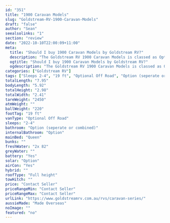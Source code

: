 ```yaml
---
id: "351"
title: "1900 Caravan Models"
slug: "Goldstream-RV-1900-Caravan-Models"
draft: "false"
author: "Sean"
seealsolinks: "1"
section: "review"
date: "2022-10-10T22:00:09+11:00"
meta:
  title: "Should I buy 1900 Caravan Models by Goldstream RV?"
  description: "The Goldstream RV 1900 Caravan Models is classed as Optional Off Road, and sleeps 2-4 people. It is Made Overseas and comes in at 19 ft. It generally has Option (seperate or combined)."
  ogtitle: "Should I buy 1900 Caravan Models by Goldstream RV?"
  ogdescription: "The Goldstream RV 1900 Caravan Models is classed as Optional Off Road, and sleeps 2-4 people. It is Made Overseas and comes in at 19 ft. It generally has Option (seperate or combined)."
categories: ["Goldstream RV"]
tags: ["Sleeps 2-4", "19 ft", "Optional Off Road", "Option (seperate or combined)", "Full height", "Price Unknown"]
totalLength: "7.95"
bodyLength: "5.92"
totalHeight: "2.98"
totalWidth: "2.41"
tareWeight: "2450"
atmWeight: ""
ballWeight: "220"
footTag: "19 ft"
vanType: "Optional Off Road"
sleeps: "2-4"
bathroom: "Option (seperate or combined)"
internalBathroom: "Option"
mainBed: "Queen"
bunks: ""
freshWater: "2x 82"
greyWater: ""
battery: "Yes"
solar: "Option"
airCon: "Yes"
hybrid: ""
roofType: "Full height"
towHitch: ""
price: "Contact Seller"
priceRangeMin: "Contact Seller"
priceRangeMax: "Contact Seller"
urlLink: "https://www.goldstreamrv.com.au/rvs/caravan-series/"
aussieMade: "Made Overseas"
noImage: ""
featured: "no"
---
```


